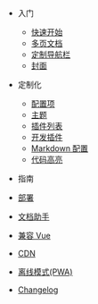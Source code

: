 - 入门
  - [快速开始](zh-cn/quickstart)
  - [多页文档](zh-cn/more-pages)
  - [定制导航栏](zh-cn/custom-navbar)
  - [封面](zh-cn/cover)

- 定制化
  - [配置项](zh-cn/configuration)
  - [主题](zh-cn/themes)
  - [插件列表](zh-cn/plugins)
  - [开发插件](zh-cn/write-a-plugin)
  - [Markdown 配置](zh-cn/markdown)
  - [代码高亮](zh-cn/language-highlight)

- 指南
 - [部署](zh-cn/deploy)
 - [文档助手](zh-cn/helpers)
 - [兼容 Vue](zh-cn/vue)
 - [CDN](zh-cn/cdn)
 - [离线模式(PWA)](zh-cn/pwa)

- [Changelog](zh-cn/changelog)
